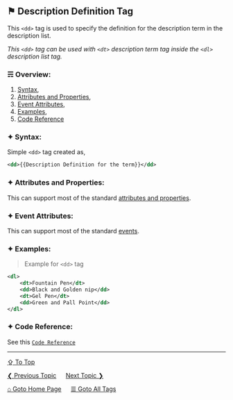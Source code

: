 ## &#9873; Description Definition Tag
This `<dd>` tag is used to specify the definition for the description term in the description list.

*This `<dd>` tag can be used with `<dt>` description term tag inside the `<dl>` description list tag.*

### &#9780; Overview:
1. [Syntax](#-syntax),
2. [Attributes and Properties](#-attributes-and-properties),
3. [Event Attributes](#-event-attributes),
4. [Examples](#-examples),
5. [Code Reference](#-code-reference)

### &#10022; Syntax:

Simple `<dd>` tag created as, 
```xml
<dd>{{Description Definition for the term}}</dd>
```

### &#10022; Attributes and Properties:
This can support most of the standard [attributes and properties](../docs/attributes-and-properties.md).

### &#10022; Event Attributes:
This can support most of the standard [events](../docs/events.md).

### &#10022; Examples:
> Example for `<dd>` tag
```xml
<dl>
	<dt>Fountain Pen</dt>
	<dd>Black and Golden nip</dd>
	<dt>Gel Pen</dt>	
	<dd>Green and Pall Point</dd>
</dl>
```

### &#10022; Code Reference:
See this [`Code Reference`](../code/dd-tag.html)

---
[&#8682; To Top](#-description-definition-tag)

[&#10094; Previous Topic](./datalist-tag.md) &emsp; [Next Topic &#10095;](./del-tag.md)

[&#8962; Goto Home Page](../README.md) &emsp; [&#9776; Goto All Tags](../all-tags.md)
